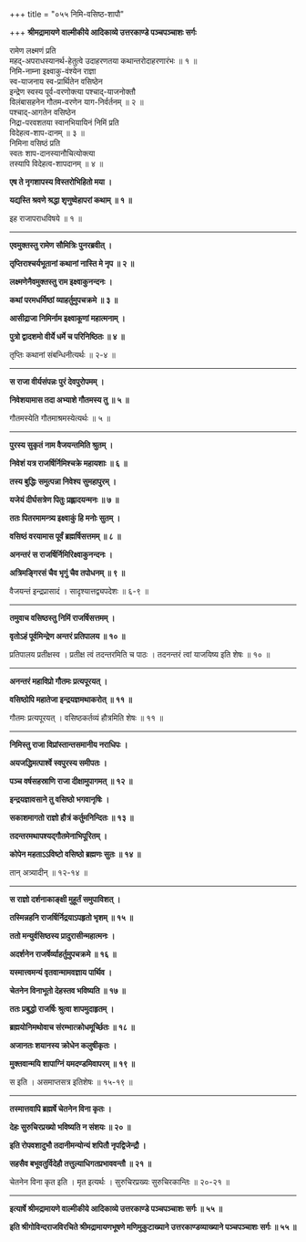 +++
title = "०५५ निमि-वसिष्ठ-शापौ"

+++
**श्रीमद्रामायणे वाल्मीकीये आदिकाव्ये उत्तरकाण्डे पञ्चपञ्चाशः सर्गः**

रामेण लक्ष्मणं प्रति  
महद्-अपराधस्यानर्थ-हेतुत्वे उदाहरणतया कथान्तरोदाहरणारंभः ॥ १ ॥  
निमि-नाम्ना इक्ष्वाकु-वंश्येन राज्ञा  
स्व-याजनाय स्व-प्रार्थितेन वसिष्ठेन  
इन्द्रेण स्वस्य पूर्व-वरणोक्त्या पश्चाद्-याजनोक्तौ  
विलंबासहनेन गौतम-वरणेन याग-निर्वर्तनम् ॥ २ ॥  
पश्चाद्-आगतेन वसिष्ठेन  
निद्रा-परवशतया स्वानभियायिनं निमिं प्रति  
विदेहत्व-शाप-दानम् ॥ ३ ॥  
निमिना वसिष्ठं प्रति  
स्वतः शाप-दानस्यानौचित्योक्त्या  
तस्यापि विदेहत्व-शापदानम् ॥ ४ ॥

**एष ते नृगशापस्य विस्तरोभिहितो मया ।**

**यद्यस्ति श्रवणे श्रद्धा शृणुष्वेहापरां कथाम् ॥ १ ॥**

इह राजापराधविषये ॥ १ ॥

****

**एवमुक्तस्तु रामेण सौमित्रिः पुनरब्रवीत् ।**

**तृप्तिराश्चर्यभूतानां कथानां नास्ति मे नृप ॥ २ ॥**

**लक्ष्मणेनैवमुक्तस्तु राम इक्ष्वाकुनन्दनः ।**

**कथां परमधर्मिष्ठां व्याहर्तुमुपचक्रमे ॥ ३ ॥**

**आसीद्राजा निमिर्नाम इक्ष्वाकूणां महात्मनाम् ।**

**पुत्रो द्वादशमो वीर्ये धर्मे च परिनिष्ठितः ॥ ४ ॥**

तृप्तिः कथानां संबन्धिनीत्यर्थः ॥ २-४ ॥

****

**स राजा वीर्यसंपन्नः पुरं देवपुरोपमम् ।**

**निवेशयामास तदा अभ्याशे गौतमस्य तु ॥ ५ ॥**

गौतमस्येति गौतमाश्रमस्येत्यर्थः ॥ ५ ॥

****

**पुरस्य सुकृतं नाम वैजयन्तमिति श्रुतम् ।**

**निवेशं यत्र राजर्षिर्निमिश्चक्रे महायशाः ॥ ६ ॥**

**तस्य बुद्धिः समुत्पन्ना निवेश्य सुमहापुरम् ।**

**यजेयं दीर्घसत्रेण पितुः प्रह्लादयन्मनः ॥ ७ ॥**

**ततः पितरमामन्त्र्य इक्ष्वाकुं हि मनोः सुतम् ।**

**वसिष्ठं वरयामास पूर्वं ब्रह्मर्षिसत्तमम् ॥ ८ ॥**

**अनन्तरं स राजर्षिर्निमिरिक्ष्वाकुनन्दनः ।**

**अत्रिमङ्गिरसं चैव भृगुं चैव तपोधनम् ॥ ९ ॥**

वैजयन्तं इन्द्रप्रासादं । सादृश्यात्तद्व्यपदेशः ॥ ६-९ ॥

****

**तमुवाच वसिष्ठस्तु निमिं राजर्षिसत्तमम् ।**

**वृतोऽहं पूर्वमिन्द्रेण अन्तरं प्रतिपालय ॥ १० ॥**

प्रतिपालय प्रतीक्षस्व । प्रतीक्ष त्वं तदन्तरमिति च पाठः । तदनन्तरं त्वां याजयिष्य इति शेषः ॥ १० ॥

****

**अनन्तरं महाविप्रो गौतमः प्रत्यपूरयत् ।**

**वसिष्ठोपि महातेजा इन्द्रयज्ञमथाकरोत् ॥ ११ ॥**

गौतमः प्रत्यपूरयत् । वसिष्ठकर्तव्यं हौत्रमिति शेषः ॥ ११ ॥

****

**निमिस्तु राजा विप्रांस्तान्तसमानीय नराधिपः ।**

**अयजद्धिमत्पार्श्वे स्वपुरस्य समीपतः ।**

**पञ्च वर्षसहस्राणि राजा दीक्षामुपागमत् ॥ १२ ॥**

**इन्द्रयज्ञावसाने तु वसिष्ठो भगवानृषिः ।**

**सकाशमागतो राज्ञो हौत्रं कर्तुमनिन्दितः ॥ १३ ॥**

**तदन्तरमथापश्यद्गौतमेनाभिपूरितम् ।**

**कोपेन महताऽऽविष्टो वसिष्ठो ब्रह्मणः सुतः ॥ १४ ॥**

तान् अत्र्यादीन् ॥ १२-१४ ॥

****

**स राज्ञो दर्शनाकाङ्क्षी मुहूर्तं समुपाविशत् ।**

**तस्मिन्नहनि राजर्षिर्निद्रयाऽपहृतो भृशम् ॥ १५ ॥**

**ततो मन्युर्वसिष्ठस्य प्रादुरासीन्महात्मनः ।**

**अदर्शनेन राजर्षेर्व्याहर्तुमुपचक्रमे ॥ १६ ॥**

**यस्मात्त्वमन्यं वृतवान्मामवज्ञाय पार्थिव ।**

**चेतनेन विनाभूतो देहस्तव भविष्यति ॥ १७ ॥**

**ततः प्रबुद्धो राजर्षिः श्रुत्वा शापमुदाहृतम् ।**

**ब्रह्मयोनिमथोवाच संरम्भात्क्रोधमूर्च्छितः ॥ १८ ॥**

**अजानतः शयानस्य क्रोधेन कलुषीकृतः ।**

**मुक्तवान्मयि शापाग्निं यमदण्डमिवापरम् ॥ १९ ॥**

स इति । असमाप्तसत्र इतिशेषः ॥ १५-१९ ॥

****

**तस्मात्तवापि ब्रह्मर्षे चेतनेन विना कृतः ।**

**देहः सुरुचिरप्रख्यो भविष्यति न संशयः ॥ २० ॥**

**इति रोपवशादुभौ तदानीमन्योन्यं शपितौ नृपद्विजेन्द्रौ ।**

**सहसैव बभूवतुर्विदेहौ तत्तुल्याधिगतप्रभाववन्तौ ॥ २१ ॥**

चेतनेन विना कृत इति । मृत इत्यर्थः । सुरुचिरप्रख्यः सुरुचिरकान्तिः ॥ २०-२१ ॥

****

**इत्यार्षे श्रीमद्रामायणे वाल्मीकीये आदिकाव्ये उत्तरकाण्डे पञ्चपञ्चाशः सर्गः ॥ ५५ ॥**

**इति श्रीगोविन्दराजविरचिते श्रीमद्रामायणभूषणे मणिमुकुटाख्याने उत्तरकाण्डव्याख्याने पञ्चपञ्चाशः सर्गः ॥ ५५ ॥**

